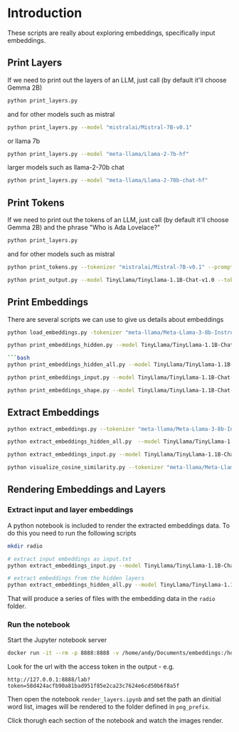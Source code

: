# Introduction
These scripts are really about exploring embeddings, specifically input embeddings.

## Print Layers
If we need to print out the layers of an LLM, just call (by default it'll choose Gemma 2B)

```bash
python print_layers.py
```

and for other models such as mistral

```bash
python print_layers.py --model "mistralai/Mistral-7B-v0.1"
```

or llama 7b

```bash
python print_layers.py --model "meta-llama/Llama-2-7b-hf"
```

larger models such as llama-2-70b chat

```bash
python print_layers.py --model "meta-llama/Llama-2-70b-chat-hf" 
```


## Print Tokens
If we need to print out the tokens of an LLM, just call (by default it'll choose Gemma 2B) and the phrase "Who is Ada Lovelace?"

```bash
python print_layers.py
```

and for other models such as mistral

```bash
python print_tokens.py --tokenizer "mistralai/Mistral-7B-v0.1" --prompt "Who is Kitty Purry?"
```

```bash
python print_output.py --model TinyLlama/TinyLlama-1.1B-Chat-v1.0 --tokenizer TinyLlama/TinyLlama-1.1B-Chat-v1.0 --prompt "I like to listen to music on my"  --score 8.2 --probability 0.01
```


## Print Embeddings
There are several scripts we can use to give us details about embeddings

```bash
python load_embeddings.py -tokenizer "meta-llama/Meta-Llama-3-8b-Instruct" --embeddings_file "./output/llama3_8b_embeddings_layer.pth" --prompt "Who is Kitty Purry?" --dimensions 4096 
```

```bash
python print_embeddings_hidden.py --model TinyLlama/TinyLlama-1.1B-Chat-v1.0 --tokenizer TinyLlama/TinyLlama-1.1B-Chat-v1.0 --prompt "who is ada lovelace" 

```bash
python print_embeddings_hidden_all.py --model TinyLlama/TinyLlama-1.1B-Chat-v1.0 --tokenizer TinyLlama/TinyLlama-1.1B-Chat-v1.0 --prompt "who is ada lovelace" 
```

```bash
python print_embeddings_input.py --model TinyLlama/TinyLlama-1.1B-Chat-v1.0 --tokenizer TinyLlama/TinyLlama-1.1B-Chat-v1.0 --prompt "who is ada lovelace" 
```

```bash
python print_embeddings_shape.py --model TinyLlama/TinyLlama-1.1B-Chat-v1.0 --tokenizer TinyLlama/TinyLlama-1.1B-Chat-v1.0 --prompt "who is ada lovelace" 
```

## Extract Embeddings
```bash
python extract_embeddings.py --tokenizer "meta-llama/Meta-Llama-3-8b-Instruct" --model "meta-llama/Meta-Llama-3-8b-Instruct" --embeddings_file "./output/llama3_8b_embeddings_layer.pth" --dimensions 4096
```

```bash
python extract_embeddings_hidden_all.py  --model TinyLlama/TinyLlama-1.1B-Chat-v1.0 --tokenizer TinyLlama/TinyLlama-1.1B-Chat-v1.0 --prompt "who is ada lovelace" --output_prefix output/embedding
```

```bash
python extract_embeddings_input.py --model TinyLlama/TinyLlama-1.1B-Chat-v1.0 --tokenizer TinyLlama/TinyLlama-1.1B-Chat-v1.0 --prompt "who is ada lovelace" --output_prefix output/input
```

```bash
python visualize_cosine_similarity.py --tokenizer "meta-llama/Meta-Llama-3-8b-Instruct" --model "meta-llama/Meta-Llama-3-8b-Instruct" --embeddings_file "./output/llama3_8b_embeddings_layer.pth" --dimensions 4096 --prompt "Sit Sat Mat Bat Hat Cat Nap Kit Kat Dog Fish Tree Math London Paris Rio Berlin Sydney Moscow Red Blue Green Black White for while print loop"
```


## Rendering Embeddings and Layers

### Extract input and layer embeddings
A python notebook is included to render the extracted embeddings data. To do this you need to run the following scripts 

```bash
mkdir radio

# extract input embeddings as input.txt
python extract_embeddings_input.py --model TinyLlama/TinyLlama-1.1B-Chat-v1.0 --tokenizer TinyLlama/TinyLlama-1.1B-Chat-v1.0 --prompt "I like to listen to music on my" --output_prefix radio/input

# extract embeddings from the hidden layers
python extract_embeddings_hidden_all.py --model TinyLlama/TinyLlama-1.1B-Chat-v1.0 --tokenizer TinyLlama/TinyLlama-1.1B-Chat-v1.0 --prompt "I like to listen to music on my" --output_prefix radio/embeddings
```
That will produce a series of files with the embedding data in the `radio` folder.

### Run the notebook
Start the Jupyter notebook server
```bash
docker run -it --rm -p 8888:8888 -v /home/andy/Documents/embeddings:/home/jovyan/work quay.io/jupyter/minimal-notebook:latest
```
Look for the url with the access token in the output - e.g.
```
http://127.0.0.1:8888/lab?token=58d424acfb90a81bad951f85e2ca23c7624e6cd50b6f8a5f
```
Then open the notebook `render_layers.ipynb` and set the path an dinitial word list, images will be rendered to the folder defined in `png_prefix`.

Click thorugh each section of the notebook and watch the images render.
